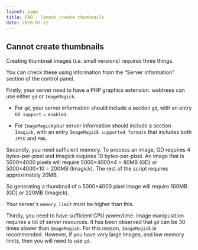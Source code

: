 ```yaml
---
layout: page
title: FAQ - Cannot create thumbnails
date: 2020-01-12
---
```


## Cannot create thumbnails

Creating thumbnail images (i.e. small versions) requires three things.

You can check these using information from the “Server information” section of the control panel.

Firstly, your server need to have a PHP graphics extension.
webtrees can use either `gd` or `ImageMagick`.

* For `gd`, your server information should include a section `gd`, with an entry `GD support` = `enabled`.

* For `ImageMagick`your server information should include a section `Imagick`, with an entry `ImageMagick supported formats` that includes both `JPEG` and `PNG`.

Secondly, you need sufficient memory.
To process an image, GD requires 4 bytes-per-pixel and Imagick requires 10 bytes-per-pixel.
An image that is 5000×4000 pixels will require 5000×4000×4 = 80MB (GD) or 5000×4000×10 = 200MB (Imagick).
The rest of the script requires approximately 20MB.

So generating a thumbnail of a 5000×4000 pixel image will require 100MB (GD) or 220MB (Imagick).

Your server's `memory_limit` must be higher than this.

Thirdly, you need to have sufficient CPU power/time. 
Image manipulation requires a lot of server resources.
It has been observed that `gd` can be 30 times slower than `ImageMagick`.
For this reason, `ImageMagick` is recommended.
However, if you have very large images, and low memory limits, then you will need to use `gd`.
